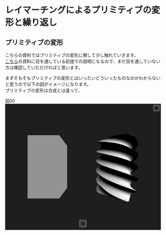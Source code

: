 
# レイマーチングによるプリミティブの変形と繰り返し  

## プリミティブの変形  

  こちらの資料ではプリミティブの変形に関して少し触れていきます。  
  [こちら](../00_Primitive/README.md)の資料に目を通している前提での説明になるので、まだ目を通していない方は確認していただければと思います。  

  まずそもそもプリミティブの変形とはいったいどういったものなのかわからないと思うので以下の図がイメージになります。  
  プリミティブの変形は合成とは違って、

  図00
  ![図00](pic00.png)  
